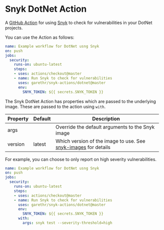 # Snyk DotNet Action

A [GitHub Action](https://github.com/features/actions) for using [Snyk](https://snyk.io) to check for
vulnerabilities in your DotNet projects.

You can use the Action as follows:

```yaml
name: Example workflow for DotNet usng Snyk 
on: push
jobs:
  security:
    runs-on: ubuntu-latest
    steps:
    - uses: actions/checkout@master
    - name: Run Snyk to check for vulnerabilities
      uses: garethr/snyk-actions/dotnet@master
      env:
        SNYK_TOKEN: ${{ secrets.SNYK_TOKEN }}
```

The Snyk DotNet Action has properties which are passed to the underlying image. These are
passed to the action using `with`.

| Property | Default | Description |
| --- | --- | --- |
| args |   | Override the default arguments to the Snyk image |
| version | latest | Which version of the image to use. See [snyk-images](https://github.com/garethr/snyk-images) for details |

For example, you can choose to only report on high severity vulnerabilities.

```yaml
name: Example workflow for DotNet usng Snyk 
on: push
jobs:
  security:
    runs-on: ubuntu-latest
    steps:
    - uses: actions/checkout@master
    - name: Run Snyk to check for vulnerabilities
      uses: garethr/snyk-actions/dotnet@master
      env:
        SNYK_TOKEN: ${{ secrets.SNYK_TOKEN }}
      with:
        args: snyk test --severity-threshold=high
```
